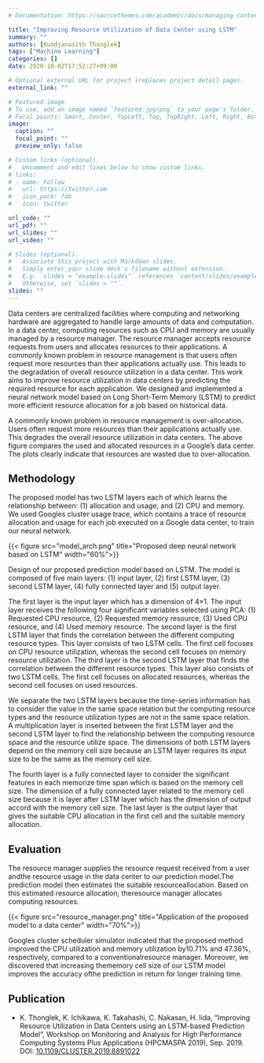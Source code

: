 ```yaml
---
# Documentation: https://sourcethemes.com/academic/docs/managing-content/

title: "Improving Resource Utilization of Data Center using LSTM"
summary: ""
authors: [Kundjanasith Thonglek]
tags: ["Machine Learning"]
categories: []
date: 2020-10-02T17:52:27+09:00

# Optional external URL for project (replaces project detail page).
external_link: ""

# Featured image
# To use, add an image named `featured.jpg/png` to your page's folder.
# Focal points: Smart, Center, TopLeft, Top, TopRight, Left, Right, BottomLeft, Bottom, BottomRight.
image:
  caption: ""
  focal_point: ""
  preview_only: false

# Custom links (optional).
#   Uncomment and edit lines below to show custom links.
# links:
# - name: Follow
#   url: https://twitter.com
#   icon_pack: fab
#   icon: twitter

url_code: ""
url_pdf: ""
url_slides: ""
url_video: ""

# Slides (optional).
#   Associate this project with Markdown slides.
#   Simply enter your slide deck's filename without extension.
#   E.g. `slides = "example-slides"` references `content/slides/example-slides.md`.
#   Otherwise, set `slides = ""`.
slides: ""
---
```


Data centers are centralized facilities where computing and networking hardware are aggregated to handle large amounts of data  and computation. In a data center, computing resources such as CPU and memory are usually managed by a resource manager. The  resource manager accepts resource requests from users and allocates resources to their applications. A commonly known problem in resource management is that users often request more resources than their applications actually use. This leads to the degradation of overall resource utilization in a data center. This work aims to improve resource utilization in data centers by  predicting the required resource for each application. We designed and implemented a neural network model based on Long Short-Term Memory (LSTM) to predict more efficient resource allocation for a job based on historical data.  


<!-- {{< figure src="featured.png" title="Wasted computing resources in a data center" width="60%">}} -->

A commonly known problem in resource management is over-allocation. Users often request more resources than their applications  actually use. This degrades the overall resource utilization in data centers. The above figure compares the used and allocated  resources in a Google’s data center. The plots clearly indicate that resources are wasted due to over-allocation.

## Methodology

The proposed model has two LSTM layers each of which learns the relationship between: (1) allocation and usage, and (2) CPU and  memory. We used Googles cluster usage trace, which contains a trace of resource allocation and usage for each job executed on a Google data center, to train our neural network.

{{< figure src="model_arch.png" title="Proposed deep neural network based on LSTM" width="60%">}}

Design of our proposed prediction model based on LSTM. The model is composed of five main layers:
(1) input layer, (2) first LSTM layer, (3) second LSTM layer, (4) fully connected layer and (5) output layer.

The first layer is the input layer which has a dimension of 4×1. The input layer receives the following four significant
variables selected using PCA: (1) Requested CPU resource, (2) Requested memory resource, (3) Used CPU resource, and (4) Used memory resource. The second layer is the first LSTM layer that finds the correlation between the different computing resource types. This layer consists of two LSTM cells. The first cell focuses on CPU resource utilization, whereas the second cell focuses
on memory resource utilization. The third layer is the second LSTM layer that finds the correlation between the different resource types. This layer also consists of two LSTM cells. The first cell focuses on allocated resources, whereas the second cell focuses on used resources. 

We separate the two LSTM layers because the
time-series information has to consider the value in the same space relation but the computing resource types and the
resource utilization types are not in the same space relation. A multiplication layer is inserted between the first LSTM layer
and the second LSTM layer to find the relationship between the computing resource space and the resource utilize space.
The dimensions of both LSTM layers depend on the memory cell size because an LSTM layer requires its input size to be
the same as the memory cell size.

The fourth layer is a fully connected layer to consider the significant features in each memorize time span which is based
on the memory cell size. The dimension of a fully connected layer related to the memory cell size because it is layer after
LSTM layer which has the dimension of output accord with the memory cell size. The last layer is the output layer that gives the suitable CPU allocation in the first cell and the suitable memory allocation.

## Evaluation

The  resource manager supplies the resource request received from a user andthe resource usage in the data center to our prediction model.The  prediction  model  then  estimates  the  suitable  resourceallocation.  Based  on  this  estimated  resource  allocation,  theresource manager allocates computing resources.

{{< figure src="resource_manager.png" title="Application of the proposed model to a data center" width="70%">}}

Googles  cluster  scheduler  simulator   indicated  that  the  proposed method improved the CPU utilization and memory utilization by10.71%  and  47.36%,  respectively,  compared  to  a  conventionalresource  manager.  Moreover,  we  discovered  that  increasing  thememory  cell  size  of  our  LSTM  model  improves  the  accuracy  ofthe  prediction  in  return  for  longer  training  time.

## Publication
- K. Thonglek, K. Ichikawa, K. Takahashi, C. Nakasan, H. Iida, “Improving Resource Utilization in Data Centers using an LSTM-based Prediction Model”, Workshop on Monitoring and Analysis for High Performance Computing Systems Plus Applications (HPCMASPA 2019), Sep. 2019. DOI: [10.1109/CLUSTER.2019.8891022](https://ieeexplore.ieee.org/document/8891022)